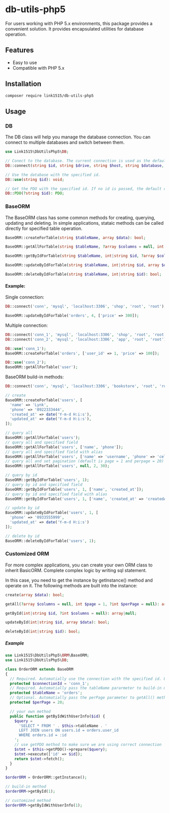 # db-utils-php5

For users working with PHP 5.x environments, this package provides a convenient solution. It provides encapsulated utilities for database operation.

## Features

- Easy to use
- Compatible with PHP 5.x

## Installation

```bash
composer require link1515/db-utils-php5
```

## Usage

### DB

The DB class will help you manage the database connection. You can connect to multiple databases and switch between them.

```php
use Link1515\DbUtilsPhp5\DB;

// Conect to the database. The current connection is used as the default.
DB::connect(string $id, string $drive, string $host, string $database, string $user, string $password): void;

// Use the database with the specified id.
DB::use(string $id): void;

// Get the PDO with the specified id. If no id is passed, the default connection PDO will be returned.
DB::PDO(?string $id): PDO;
```

### BaseORM

The BaseORM class has some common methods for creating, querying, updating and deleting. In simple applications, stataic methods can be called directly for specified table operation.

```php
BaseORM::createForTable(string $tableName, array $data): bool;

BaseORM::getAllForTable(string $tableName, ?array $columns = null, int $page = 1, int $perPage = 20): array;

BaseORM::getByIdForTable(string $tableName, int|string $id, ?array $columns = null): array|null;

BaseORM::updateByIdForTable(string $tableName, int|string $id, array $data): bool;

BaseORM::deleteByIdForTable(string $tableName, int|string $id): bool;
```

#### Example:

Single connection:

```php
DB::connect('conn', 'mysql', 'localhost:3306', 'shop', 'root', 'root');

BaseORM::updateByIdForTable('orders', 4, ['price' => 300]);
```

Multiple connection:

```php
DB::connect('conn_1', 'mysql', 'localhost:3306', 'shop', 'root', 'root');
DB::connect('conn_2', 'mysql', 'localhost:3306', 'app', 'root', 'root');

DB::use('conn_1');
BaseORM::createForTable('orders', ['user_id' => 1, 'price' => 100]);

DB::use('conn_2');
BaseORM::getAllForTable('user');
```

BaseORM build-in methods:

```php
DB::connect('conn', 'mysql', 'localhost:3306', 'bookstore', 'root', 'root');

// create
BaseORM::createForTable('users', [
  'name' => 'Lynk',
  'phone' => '0922333444',
  'created_at' => date('Y-m-d H:i:s'),
  'updated_at' => date('Y-m-d H:i:s'),
]);

// query all
BaseORM::getAllForTable('users');
// query all and specified field
BaseORM::getAllForTable('users', ['name', 'phone']);
// query all and specified field with alias
BaseORM::getAllForTable('users', ['name' => 'username', 'phone' => 'cellphone']);
// query all and set pagination (default is page = 1 and perpage = 20)
BaseORM::getAllForTable('users', null, 2, 30);

// query by id
BaseORM::getByIdForTable('users', 1);
// query by id and specified field
BaseORM::getByIdForTable('users', 1, ['name', 'created_at']);
// query by id and specified field with alias
BaseORM::getByIdForTable('users', 1, ['name', 'created_at' => 'createdAt']);

// update by id
BaseORM::updateByIdForTable('users', 1, [
  'phone' => '0933555999',
  'updated_at' => date('Y-m-d H:i:s')
]);

// delete by id
BaseORM::deleteByIdForTable('users', 1);
```

### Customized ORM

For more complex applications, you can create your own ORM class to inherit BasicORM. Complete complex logic by writing sql statement.

In this case, you need to get the instance by getInstance() method and operate on it. The following methods are built into the instance:

```php
create(array $data): bool;

getAll(?array $columns = null, int $page = 1, ?int $perPage = null): array;

getById(int|string $id, ?int $columns = null): array|null;

updateById(int|string $id, array $data): bool;

deleteById(int|string $id): bool;
```

##### Example

```php
use Link1515\DbUtilsPhp5\ORM\BaseORM;
use Link1515\DbUtilsPhp5\DB;

class OrderORM extends BaseORM
{
  // Required. Automatially use the connection with the specified id. Use $this->getPDO() to get connection.
  protected $connectionId = 'conn_1';
  // Required. Automatially pass the tableName pararmeter to build-in methods (getAll(), getById(), create(), deleteById()).
  protected $tableName = 'orders';
  // Optional. Automatially pass the perPage parameter to getAll() method. The default value is 20.
  protected $perPage = 20;

  // your own method
  public function getByIdWithUserInfo($id) {
    $query =
      'SELECT * FROM ' . $this->tableName . '
      LEFT JOIN users ON users.id = orders.user_id
      WHERE orders.id = :id
    ';
    // use getPDO method to make sure we are using correct connection
    $stmt = $this->getPDO()->prepare($query);
    $stmt->execute(['id' => $id]);
    return $stmt->fetch();
  }
}
```

```php
$orderORM = OrderORM::getInstance();

// build-in method
$orderORM->getById(1);

// customized method
$orderORM->getByIdWithUserInfo(1);
```
